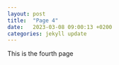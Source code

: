 ```yaml
---
layout: post
title:  "Page 4"
date:   2023-03-08 09:00:13 +0200
categories: jekyll update
---
```

This is the fourth page